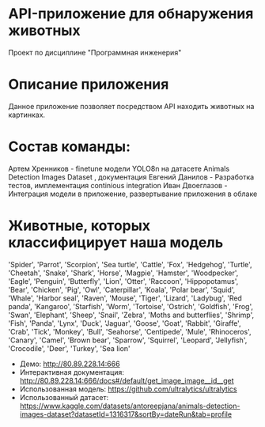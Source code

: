 # API-приложение для обнаружения животных 
Проект по дисциплине "Программная инженерия"

# Описание приложения
Данное приложение позволяет посредством API находить животных на картинках.

# Состав команды:
Артем Хренников - finetune модели YOLO8n на датасете Animals Detection Images Dataset , документация
Евгений Данилов - Разработка тестов, имплементация continious integration
Иван Двоеглазов - Интеграция модели в приложение, развертывание приложения в облаке

# Животные, которых классифицирует наша модель
'Spider', 'Parrot', 'Scorpion', 'Sea turtle', 'Cattle', 'Fox', 'Hedgehog', 'Turtle', 'Cheetah', 'Snake', 'Shark', 'Horse', 'Magpie', 'Hamster', 'Woodpecker', 'Eagle', 'Penguin', 'Butterfly', 'Lion', 'Otter', 'Raccoon', 'Hippopotamus', 'Bear', 'Chicken', 'Pig', 'Owl', 'Caterpillar', 'Koala', 'Polar bear', 'Squid', 'Whale', 'Harbor seal', 'Raven', 'Mouse', 'Tiger', 'Lizard', 'Ladybug', 'Red panda', 'Kangaroo', 'Starfish', 'Worm', 'Tortoise', 'Ostrich', 'Goldfish', 'Frog', 'Swan', 'Elephant', 'Sheep', 'Snail', 'Zebra', 'Moths and butterflies', 'Shrimp', 'Fish', 'Panda', 'Lynx', 'Duck', 'Jaguar', 'Goose', 'Goat', 'Rabbit', 'Giraffe', 'Crab', 'Tick', 'Monkey', 'Bull', 'Seahorse', 'Centipede', 'Mule', 'Rhinoceros', 'Canary', 'Camel', 'Brown bear', 'Sparrow', 'Squirrel', 'Leopard', 'Jellyfish', 'Crocodile', 'Deer', 'Turkey', 'Sea lion'

- Демо: http://80.89.228.14:666
- Интерактивная документация: http://80.89.228.14:666/docs#/default/get_image_image__id__get
- Использованная модель: https://github.com/ultralytics/ultralytics
- Использованный датасет: https://www.kaggle.com/datasets/antoreepjana/animals-detection-images-dataset?datasetId=1316317&sortBy=dateRun&tab=profile
